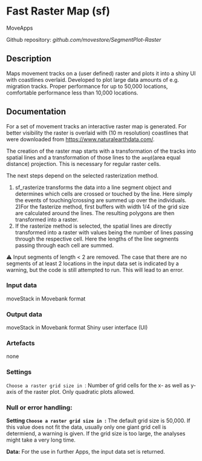 # Fast Raster Map (sf)
MoveApps

Github repository: *github.com/movestore/SegmentPlot-Raster*

## Description
Maps movement tracks on a (user defined) raster and plots it into a shiny UI with coastlines overlaid. Developed to plot large data amounts of e.g. migration tracks. Proper performance for up to 50,000 locations, comfortable performance less than 10,000 locations.

## Documentation
For a set of movement tracks an interactive raster map is generated. For better visibility the raster is overlaid with  (10 m resolution) coastlines that were downloaded from https://www.naturalearthdata.com/.

The creation of the raster map starts with a transformation of the tracks into spatial lines and a transformation of those lines to the `aeqd`(area equal distance) projection. This is necessary for regular raster cells. 

The next steps depend on the selected rasterization method.
1) sf_rasterize transforms the data into a line segment object and determines which cells are crossed or touched by the line. Here simply the events of touching/crossing are summed up over the individuals.
2)For the fasterize method, first buffers with width 1/4 of the grid size are calculated around the lines. The resulting polygons are then transformed into a raster.
3) If the rasterize method is selected, the spatial lines are directly transformed into a raster with values being the number of lines passing through the respective cell. Here the lengths of the line segments passing through each cell are summed.

:warning: Input segments of length < 2 are removed. The case that there are no segments of at least 2 locations in the input data set is indicated by a warning, but the code is still attempted to run. This will lead to an error.

### Input data
moveStack in Movebank format

### Output data
moveStack in Movebank format
Shiny user interface (UI)

### Artefacts
none

### Settings
`Choose a raster grid size in `: Number of grid cells for the x- as well as y-axis of the raster plot. Only quadratic plots allowed.

### Null or error handling:
**Setting `Choose a raster grid size in `:** The default grid size is 50,000. If this value does not fit the data, usually only one giant grid cell is determiend, a warning is given. If the grid size is too large, the analyses might take a very long time.

**Data:** For the use in further Apps, the input data set is returned.

